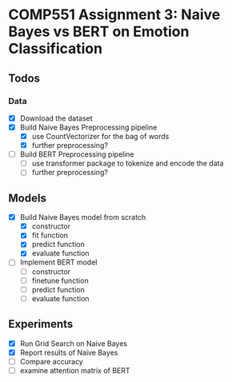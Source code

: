 # COMP551 Assignment 3: Naive Bayes vs BERT on Emotion Classification

## Todos

### Data
- [x] Download the dataset
- [x] Build Naive Bayes Preprocessing pipeline
  - [x] use CountVectorizer for the bag of words
  - [x] further preprocessing?
- [ ] Build BERT Preprocessing pipeline
  - [ ] use transformer package to tokenize and encode the data
  - [ ] further preprocessing?

## Models
- [x] Build Naive Bayes model from scratch
  - [x] constructor
  - [x] fit function
  - [x] predict function
  - [x] evaluate function
- [ ] Implement BERT model
  - [ ] constructor
  - [ ] finetune function
  - [ ] predict function
  - [ ] evaluate function

## Experiments
- [x] Run Grid Search on Naive Bayes
- [x] Report results of Naive Bayes
- [ ] Compare accuracy
- [ ] examine attention matrix of BERT